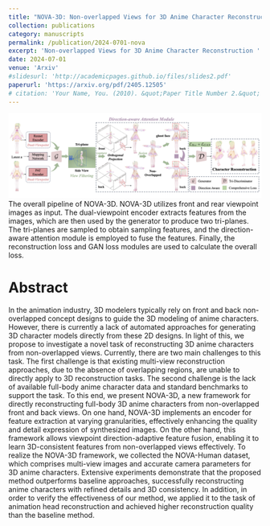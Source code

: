 ```yaml
---
title: "NOVA-3D: Non-overlapped Views for 3D Anime Character Reconstruction"
collection: publications
category: manuscripts
permalink: /publication/2024-0701-nova
excerpt: 'Non-overlapped Views for 3D Anime Character Reconstruction '
date: 2024-07-01
venue: 'Arxiv'
#slidesurl: 'http://academicpages.github.io/files/slides2.pdf'
paperurl: 'https://arxiv.org/pdf/2405.12505'
# citation: 'Your Name, You. (2010). &quot;Paper Title Number 2.&quot; <i>Journal 1</i>. 1(2).'
---
```

![overview](../images/paper_overview/overview_nova.png)
The overall pipeline of NOVA-3D. NOVA-3D utilizes front and rear viewpoint images as input. The dual-viewpoint encoder extracts features from the images, which are then used by the generator to produce two tri-planes. The tri-planes are sampled to obtain sampling features, and the direction-aware attention module is employed to fuse the features. Finally, the reconstruction loss and GAN loss modules are used to calculate the overall loss.

# Abstract 
In the animation industry, 3D modelers typically rely on front and back non-overlapped concept designs to guide the 3D modeling of anime characters. However, there is currently a lack of automated approaches for generating 3D character models directly from these 2D designs. In light of this, we propose to investigate a novel task of reconstructing 3D anime characters from non-overlapped views. Currently, there are two main challenges to this task. The first challenge is that existing multi-view reconstruction approaches, due to the absence of overlapping regions, are unable to directly apply to 3D reconstruction tasks. The second challenge is the lack of available full-body anime character data and standard benchmarks to support the task. To this end, we present NOVA-3D, a new framework for directly reconstructing full-body 3D anime characters from non-overlapped front and back views. On one hand, NOVA-3D implements an encoder for feature extraction at varying granularities, effectively enhancing the quality and detail expression of synthesized images. On the other hand, this framework allows viewpoint direction-adaptive feature fusion, enabling it to learn 3D-consistent features from non-overlapped views effectively. To realize the NOVA-3D framework, we collected the NOVA-Human dataset, which comprises multi-view images and accurate camera parameters for 3D anime characters. Extensive experiments demonstrate that the proposed method outperforms baseline approaches, successfully reconstructing anime characters with refined details and 3D consistency. In addition, in order to verify the effectiveness of our method, we applied it to the task of animation head reconstruction and achieved higher reconstruction quality than the baseline method.